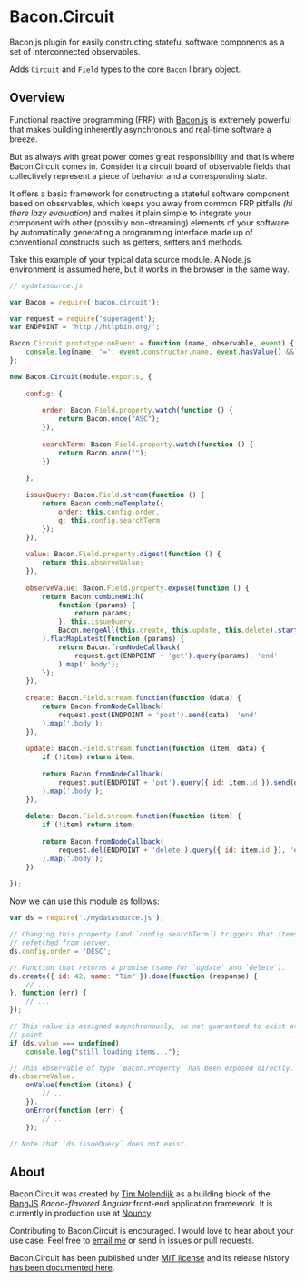# Bacon.Circuit

Bacon.js plugin for easily constructing stateful software components as a set of interconnected observables.

Adds `Circuit` and `Field` types to the core `Bacon` library object.


## Overview

Functional reactive programming (FRP) with [Bacon.js](https://baconjs.github.io) is extremely powerful that makes building inherently asynchronous and real-time software a breeze.

But as always with great power comes great responsibility and that is where Bacon.Circuit comes in. Consider it a circuit board of observable fields that collectively represent a piece of behavior and a corresponding state.

It offers a basic framework for constructing a stateful software component based on observables, which keeps you away from common FRP pitfalls _(hi there lazy evaluation)_ and makes it plain simple to integrate your component with other (possibly non-streaming) elements of your software by automatically generating a programming interface made up of conventional constructs such as getters, setters and methods. 

Take this example of your typical data source module. A Node.js environment is assumed here, but it works in the browser in the same way.

```js
// mydatasource.js

var Bacon = require('bacon.circuit');

var request = require('superagent');
var ENDPOINT = 'http://httpbin.org/';

Bacon.Circuit.prototype.onEvent = function (name, observable, event) {
	console.log(name, '=', event.constructor.name, event.hasValue() && event.value());
};

new Bacon.Circuit(module.exports, {
	
	config: {
		
		order: Bacon.Field.property.watch(function () {
			return Bacon.once("ASC");
		}),
		
		searchTerm: Bacon.Field.property.watch(function () {
			return Bacon.once("");
		})
		
	},
	
	issueQuery: Bacon.Field.stream(function () {
		return Bacon.combineTemplate({
			order: this.config.order,
			q: this.config.searchTerm
		});
	}),
	
	value: Bacon.Field.property.digest(function () {
		return this.observeValue;
	}),
	
	observeValue: Bacon.Field.property.expose(function () {
		return Bacon.combineWith(
			function (params) {
				return params;
			}, this.issueQuery,
			Bacon.mergeAll(this.create, this.update, this.delete).startWith(true)
		).flatMapLatest(function (params) {
			return Bacon.fromNodeCallback(
				request.get(ENDPOINT + 'get').query(params), 'end'
			).map('.body');
		});
	}),
	
	create: Bacon.Field.stream.function(function (data) {
		return Bacon.fromNodeCallback(
			request.post(ENDPOINT + 'post').send(data), 'end'
		).map('.body');
	}),
	
	update: Bacon.Field.stream.function(function (item, data) {
		if (!item) return item;
		
		return Bacon.fromNodeCallback(
			request.put(ENDPOINT + 'put').query({ id: item.id }).send(data), 'end'
		).map('.body');
	}),
	
	delete: Bacon.Field.stream.function(function (item) {
		if (!item) return item;
		
		return Bacon.fromNodeCallback(
			request.del(ENDPOINT + 'delete').query({ id: item.id }), 'end'
		).map('.body');
	})
	
});
```

Now we can use this module as follows:

```js
var ds = require('./mydatasource.js');

// Changing this property (and `config.searchTerm`) triggers that items will be
// refetched from server.
ds.config.order = 'DESC';

// Function that returns a promise (same for `update` and `delete`).
ds.create({ id: 42, name: "Tim" }).done(function (response) {
	// ...
}, function (err) {
	// ...
});

// This value is assigned asynchronously, so not guaranteed to exist at this
// point.
if (ds.value === undefined)
	console.log("still loading items...");  

// This observable of type `Bacon.Property` has been exposed directly.
ds.observeValue.
	onValue(function (items) {
		// ...
	}).
	onError(function (err) {
		// ...
	});

// Note that `ds.issueQuery` does not exist.
```


## About

Bacon.Circuit was created by [Tim Molendijk](https://twitter.com/timmolendijk) as a building block of the [BangJS](http://bangjs.org) _Bacon-flavored Angular_ front-end application framework. It is currently in production use at [Nouncy](http://nouncy.com).

Contributing to Bacon.Circuit is encouraged. I would love to hear about your use case. Feel free to [email me](https://github.com/bangjs/bacon.circuit/blob/master/package.json#L22) or send in issues or pull requests.

Bacon.Circuit has been published under [MIT license](http://timmolendijk.mit-license.org/) and its release history [has been documented here](https://github.com/bangjs/bacon.circuit/blob/master/CHANGES.md).